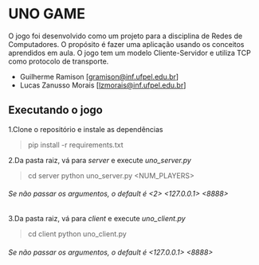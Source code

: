 # UNO GAME
O jogo foi desenvolvido como um projeto para a disciplina de Redes de Computadores.
O propósito é fazer uma aplicação usando os conceitos aprendidos em aula. O jogo tem um modelo Cliente-Servidor e utiliza TCP como protocolo de transporte.  

- Guilherme Ramison [gramison@inf.ufpel.edu.br]
- Lucas Zanusso Morais [lzmorais@inf.ufpel.edu.br]

## Executando o jogo
1.Clone o repositório e instale as dependências
> pip install -r requirements.txt

2.Da pasta raiz, vá para _server_ e execute _uno_server.py_
>cd server
>python uno_server.py <NUM_PLAYERS> <IP> <PORT>
###### Se não passar os argumentos, o _default_ é <2> <127.0.0.1> <8888>
3.Da pasta raiz, vá para _client_ e execute _uno_client.py_
>cd client
>python uno_client.py <IP> <PORTA>
###### Se não passar os argumentos, o _default_ é <127.0.0.1> <8888>